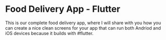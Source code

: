 # Food Delivery App - Flutter 

This is our complete food delivery app, where I will share with you how you can create a nice clean screens for your app that can run both Andriod and iOS devices because it builds with #flutter.


